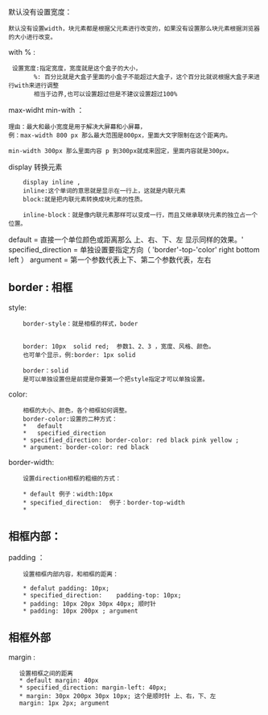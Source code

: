 默认没有设置宽度：

    默认没有设置width，块元素都是根据父元素进行改变的，如果没有设置那么块元素根据浏览器
    的大小进行改变。
    



with  % :

     设置宽度:指定宽度，宽度就是这个盒子的大小，
           %: 百分比就是大盒子里面的小盒子不能超过大盒子，这个百分比就说根据大盒子来进行with来进行调整
           相当于边界,也可以设置超过但是不建议设置超过100%
           
 
max-widht min-with ：      
    
    理由：最大和最小宽度是用于解决大屏幕和小屏幕，
    例：max-width 800 px 那么最大范围是800px，里面大文字限制在这个距离内。
    
    min-width 300px 那么里面内容 p 到300px就成来固定，里面内容就是300px。
    

display  转换元素 

        display inline , 
        inline:这个单词的意思就是显示在一行上，这就是内联元素
        block:就是把内联元素转换成块元素的性质。
        
        inline-block：就是像内联元素那样可以变成一行，而且又继承联块元素的独立占一个位置。



default   = 直接一个单位颜色或距离那么 上、右、下、左 显示同样的效果。'
specified_direction = 单独设置要指定方向（ 'border'-top-'color'  right bottom left ）
argument = 第一个参数代表上下、第二个参数代表，左右

## border : 相框

style:
        
        border-style：就是相框的样式，boder
        
        
        border: 10px  solid red;  参数1、2、3 ，宽度、风格、颜色。
        也可单个显示，例:border: 1px solid  
        
        border：solid
        是可以单独设置但是前提是你要第一个把style指定才可以单独设置。
        
        
        
     

color:        
        
        相框的大小、颜色，各个相框如何调整。
        border-color:设置的二种方式：
        *   default
        *   specified_direction
        * specified_direction: border-color: red black pink yellow ; 
        * argument: border-color: red black 
       
     
border-width: 
   
        设置direction相框的粗细的方式：
        
        * default 例子：width:10px
        * specified_direction:  例子：border-top-width
        * 


## 相框内部：

padding ：

        设置相框内部内容，和相框的距离：
        
        * defalut padding: 10px;
        * specified_direction:    padding-top: 10px;
        * padding: 10px 20px 30px 40px; 顺时针
        * padding: 10px 200px ; argument

                   
##  相框外部

margin :

       设置相框之间的距离
       * default margin: 40px
       * specified_direction: margin-left: 40px;    
       * margin: 30px 200px 30px 10px; 这个是顺时针 上、右，下、左
       margin: 1px 2px; argument
               
        

       
        
